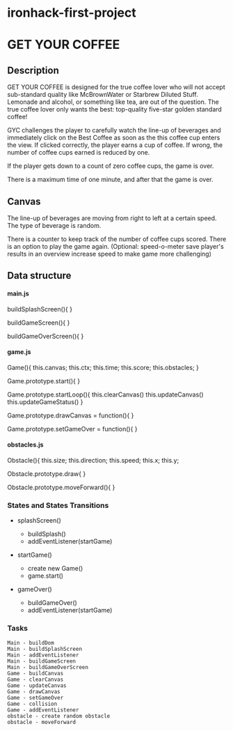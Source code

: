 # ironhack-first-project
# GET YOUR COFFEE

## Description

GET YOUR COFFEE is designed for the true coffee lover who will not accept sub-standard quality like McBrownWater or Starbrew Diluted Stuff. Lemonade and alcohol, or something like tea, are out of the question. The true coffee lover only wants the best: top-quality five-star golden standard coffee!

GYC challenges the player to carefully watch the line-up of beverages and immediately click on the Best Coffee as soon as the this coffee cup enters the view. If clicked correctly, the player earns a cup of coffee. If wrong, the number of coffee cups earned is reduced by one. 

If the player gets down to a count of zero coffee cups, the game is over.

There is a maximum time of one minute, and after that the game is over.

## Canvas
The line-up of beverages are moving from right to left at a certain speed. The type of beverage is random.

There is a counter to keep track of the number of coffee cups scored. There is an option to play the game again.
(Optional: 
  speed-o-meter
  save player's results in an overview
  increase speed to make game more challenging)



## Data structure
#### main.js


buildSplashScreen(){
}

buildGameScreen(){
}

buildGameOverScreen(){
}



#### game.js

Game(){
  this.canvas;
  this.ctx;
  this.time;
  this.score;
  this.obstacles;
}

Game.prototype.start(){
}

Game.prototype.startLoop(){
  this.clearCanvas()
  this.updateCanvas()
  this.updateGameStatus()
}

Game.prototype.drawCanvas = function(){ 
}

Game.prototype.setGameOver = function(){
}



#### obstacles.js

Obstacle(){
  this.size;
  this.direction;
  this.speed;
  this.x;
  this.y;
  

Obstacle.prototype.draw{
}

Obstacle.prototype.moveForward(){
}



### States and States Transitions

- splashScreen()
  - buildSplash()
  - addEventListener(startGame)
  
  
- startGame()
  - create new Game()
  - game.start()
  
  
- gameOver()
  - buildGameOver()
  - addEventListener(startGame) 

### Tasks

    Main - buildDom
    Main - buildSplashScreen
    Main - addEventListener
    Main - buildGameScreen
    Main - buildGameOverScreen
    Game - buildCanvas
    Game - clearCanvas
    Game - updateCanvas
    Game - drawCanvas
    Game - setGameOver
    Game - collision
    Game - addEventListener
    obstacle - create random obstacle
    obstacle - moveForward
    

